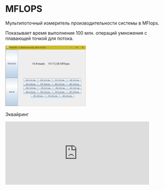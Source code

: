 # MFLOPS
Мультипоточный измеритель производительности системы в MFlops.

Показывает время выполнения 100 млн. операций умножения с плавающей точкой для потока.


<img src="./2016-07-09.png" width="50%"/>

Эквайринг

<iframe frameborder="0" allowtransparency="true" scrolling="no" src="https://money.yandex.ru/embed/shop.xml?account=410014358450983&quickpay=shop&payment-type-choice=on&writer=seller&targets=%D0%97%D0%B0+%D0%BA%D0%BE%D0%BD%D1%81%D0%B0%D0%BB%D1%82%D0%B8%D0%BD%D0%B3%D0%BE%D0%B2%D1%8B%D0%B5+%D1%83%D1%81%D0%BB%D1%83%D0%B3%D0%B8&targets-hint=&default-sum=50&button-text=01&successURL=" width="450" height="198"></iframe>

